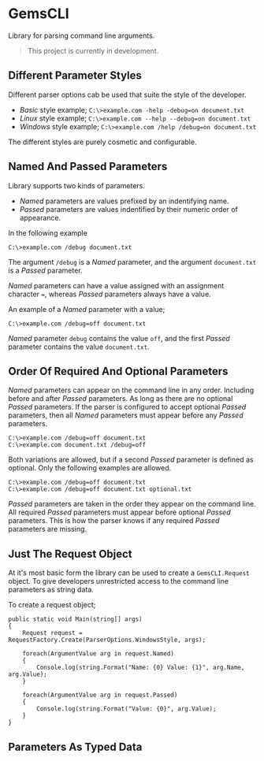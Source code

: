 GemsCLI
========

Library for parsing command line arguments.

> This project is currently in development.

## Different Parameter Styles

Different parser options cab be used that suite the style of the developer.

- *Basic* style example; `C:\>example.com -help -debug=on document.txt`
- *Linux* style example; `C:\>example.com --help --debug=on document.txt`
- *Windows* style example; `C:\>example.com /help /debug=on document.txt`

The different styles are purely cosmetic and configurable.

## Named And Passed Parameters

Library supports two kinds of parameters. 

- *Named* parameters are values prefixed by an indentifying name.
- *Passed* parameters are values indentified by their numeric order of appearance.

In the following example

	C:\>example.com /debug document.txt

The argument `/debug` is a *Named* parameter, and the argument `document.txt` is a *Passed* parameter.

*Named* parameters can have a value assigned with an assignment character `=`, whereas *Passed* parameters always have a value.

An example of a *Named* parameter with a value;

	C:\>example.com /debug=off document.txt

*Named* parameter `debug` contains the value `off`, and the first *Passed* parameter contains the value `document.txt`.

## Order Of Required And Optional Parameters

*Named* parameters can appear on the command line in any order. Including before and after *Passed* parameters. As long as there are no optional *Passed* parameters. If the parser is configured to accept optional *Passed* parameters, then all *Named* parameters must appear before any *Passed* parameters.

	C:\>example.com /debug=off document.txt
	C:\>example.com document.txt /debug=off

Both variations are allowed, but if a second *Passed* parameter is defined as optional. Only the following examples are allowed.

	C:\>example.com /debug=off document.txt
	C:\>example.com /debug=off document.txt optional.txt

*Passed* parameters are taken in the order they appear on the command line. All required *Passed* parameters must appear before optional *Passed* parameters. This is how the parser knows if any required *Passed* parameters are missing.

## Just The Request Object

At it's most basic form the library can be used to create a `GemsCLI.Request` object. To give developers unrestricted access to the command line parameters as string data.

To create a request object;

	public static void Main(string[] args)
	{
		Request request = RequestFactory.Create(ParserOptions.WindowsStyle, args);

		foreach(ArgumentValue arg in request.Named)
		{
			Console.log(string.Format("Name: {0} Value: {1}", arg.Name, arg.Value);
		}

		foreach(ArgumentValue arg in request.Passed)
		{
			Console.log(string.Format("Value: {0}", arg.Value);
		}
	}

## Parameters As Typed Data

